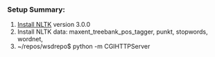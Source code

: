 ### Setup Summary:
1.  [Install NLTK](http://www.nltk.org/install.html) version 3.0.0
2.  Install NLTK data: maxent_treebank_pos_tagger, punkt, stopwords, wordnet,
3.  ~/repos/wsdrepo$ python -m CGIHTTPServer